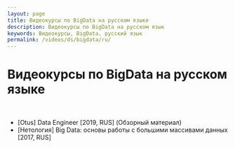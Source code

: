 ```yaml
---
layout: page
title: Видеокурсы по BigData на русском языке
description: Видеокурсы по BigData на русском язык
keywords: Видеокурсы, BigData, русский язык
permalink: /videos/ds/bigdata/ru/
---
```


# Видеокурсы по BigData на русском языке

<br/>

- [Otus] Data Engineer [2019, RUS] (Обзорный материал)
- [Нетология] Big Data: основы работы с большими массивами данных [2017, RUS]
